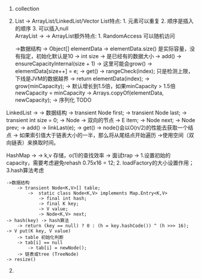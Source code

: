 1. collection

1. List -> ArrayList/LinkedList/Vector
  List特点: 1. 元素可以重复 2. 顺序是插入的顺序 3. 可以插入null  
ArrayList -> 
    -> ArrayList额外特点: 1. RandomAccess 可以随机访问

    ->数据结构
        -> Object[] elementData -> elementData.size() 是实际容量，没有指定，初始化默认是10
        -> int size -> 是已经有的数据大小
    -> add()
        -> ensureCapacityInternal(size + 1) -> 这里可能会grow()
        ->  elementData[size++] = e;
    -> get()
        -> rangeCheck(index); 只是检测上限， 下线是JVM的数据越界
        -> return elementData(index);
    -> grow(minCapacity);
        -> 默认增长到1.5倍，如果minCapacity > 1.5倍 newCapacity = minCapacity
        -> Arrays.copyOf(elementData, newCapacity);
    -> 序列化 TODO

LinkedList -> 
    -> 数据结构
        -> transient Node<E> first;
        -> transient Node<E> last;
        -> transient int size = 0;
            -> Node  -> 双向的节点
                -> E item; 
                -> Node<E> next;
                -> Node<E> prev;
    -> add()
        -> linkLast(e);
    -> get() -> node()会以O(n/2)的性能去获取一个结点 -> 如果索引值大于链表大小的一半，那么将从尾结点开始遍历 ->使用空间（双向链表）来换取时间。

HashMap -> 
    -> k,v 存储，o(1)的查找效率
    -> 面试trap -> 1.设置初始的capacity，需要考虑避免rehash 0.75x16 = 12; 2. loadFactory的大小设置作用；3.hash算法考虑

    ->数据结构
        -> transient Node<K,V>[] table;
            ->  static class Node<K,V> implements Map.Entry<K,V>
                -> final int hash;
                -> final K key;
                -> V value;
                -> Node<K,V> next;
    -> hash(key) -> hash算法
        -> return (key == null) ? 0 : (h = key.hashCode()) ^ (h >>> 16); 
    -> V put(K key, V value) 
        -> table 初始化判断
        -> tab[i] == null
            -> tab[i] = newNode();
        -> 链表或tree (TreeNode)
    -> resize()

2.

